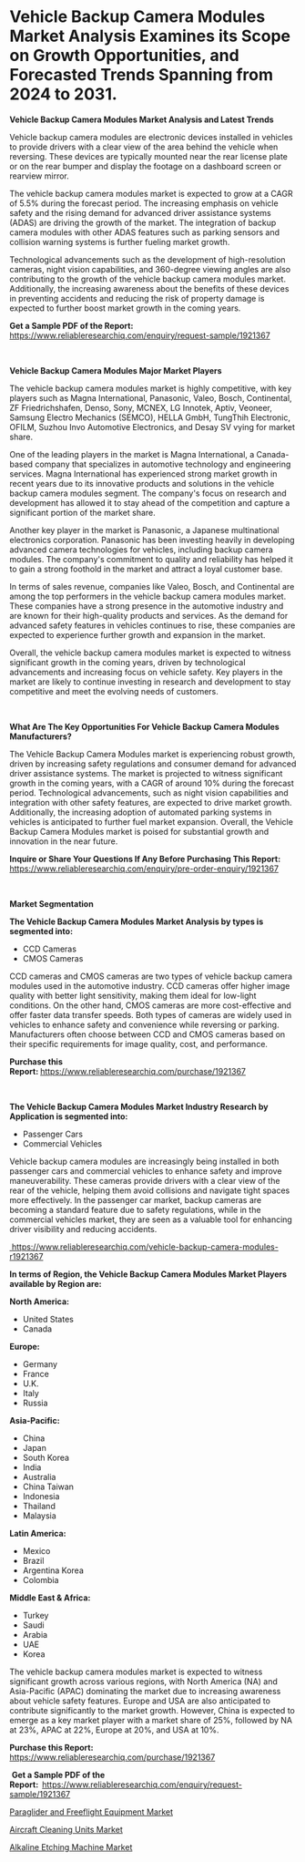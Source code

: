<p><h1>Vehicle Backup Camera Modules Market Analysis Examines its Scope on Growth Opportunities, and Forecasted Trends Spanning from 2024 to 2031.</h1></p><p><strong>Vehicle Backup Camera Modules Market Analysis and Latest Trends</strong></p>
<p><p>Vehicle backup camera modules are electronic devices installed in vehicles to provide drivers with a clear view of the area behind the vehicle when reversing. These devices are typically mounted near the rear license plate or on the rear bumper and display the footage on a dashboard screen or rearview mirror.</p><p>The vehicle backup camera modules market is expected to grow at a CAGR of 5.5% during the forecast period. The increasing emphasis on vehicle safety and the rising demand for advanced driver assistance systems (ADAS) are driving the growth of the market. The integration of backup camera modules with other ADAS features such as parking sensors and collision warning systems is further fueling market growth.</p><p>Technological advancements such as the development of high-resolution cameras, night vision capabilities, and 360-degree viewing angles are also contributing to the growth of the vehicle backup camera modules market. Additionally, the increasing awareness about the benefits of these devices in preventing accidents and reducing the risk of property damage is expected to further boost market growth in the coming years.</p></p>
<p><strong>Get a Sample PDF of the Report:&nbsp;</strong> <a href="https://www.reliableresearchiq.com/enquiry/request-sample/1921367">https://www.reliableresearchiq.com/enquiry/request-sample/1921367</a></p>
<p>&nbsp;</p>
<p><strong>Vehicle Backup Camera Modules Major Market Players</strong></p>
<p><p>The vehicle backup camera modules market is highly competitive, with key players such as Magna International, Panasonic, Valeo, Bosch, Continental, ZF Friedrichshafen, Denso, Sony, MCNEX, LG Innotek, Aptiv, Veoneer, Samsung Electro Mechanics (SEMCO), HELLA GmbH, TungThih Electronic, OFILM, Suzhou Invo Automotive Electronics, and Desay SV vying for market share.</p><p>One of the leading players in the market is Magna International, a Canada-based company that specializes in automotive technology and engineering services. Magna International has experienced strong market growth in recent years due to its innovative products and solutions in the vehicle backup camera modules segment. The company's focus on research and development has allowed it to stay ahead of the competition and capture a significant portion of the market share.</p><p>Another key player in the market is Panasonic, a Japanese multinational electronics corporation. Panasonic has been investing heavily in developing advanced camera technologies for vehicles, including backup camera modules. The company's commitment to quality and reliability has helped it to gain a strong foothold in the market and attract a loyal customer base.</p><p>In terms of sales revenue, companies like Valeo, Bosch, and Continental are among the top performers in the vehicle backup camera modules market. These companies have a strong presence in the automotive industry and are known for their high-quality products and services. As the demand for advanced safety features in vehicles continues to rise, these companies are expected to experience further growth and expansion in the market.</p><p>Overall, the vehicle backup camera modules market is expected to witness significant growth in the coming years, driven by technological advancements and increasing focus on vehicle safety. Key players in the market are likely to continue investing in research and development to stay competitive and meet the evolving needs of customers.</p></p>
<p>&nbsp;</p>
<p><strong>What Are The Key Opportunities For Vehicle Backup Camera Modules Manufacturers?</strong></p>
<p><p>The Vehicle Backup Camera Modules market is experiencing robust growth, driven by increasing safety regulations and consumer demand for advanced driver assistance systems. The market is projected to witness significant growth in the coming years, with a CAGR of around 10% during the forecast period. Technological advancements, such as night vision capabilities and integration with other safety features, are expected to drive market growth. Additionally, the increasing adoption of automated parking systems in vehicles is anticipated to further fuel market expansion. Overall, the Vehicle Backup Camera Modules market is poised for substantial growth and innovation in the near future.</p></p>
<p><strong>Inquire or Share Your Questions If Any Before Purchasing This Report:</strong> <a href="https://www.reliableresearchiq.com/enquiry/pre-order-enquiry/1921367">https://www.reliableresearchiq.com/enquiry/pre-order-enquiry/1921367</a></p>
<p>&nbsp;</p>
<p><strong>Market Segmentation</strong></p>
<p><strong>The Vehicle Backup Camera Modules Market Analysis by types is segmented into:</strong></p>
<p><ul><li>CCD Cameras</li><li>CMOS Cameras</li></ul></p>
<p><p>CCD cameras and CMOS cameras are two types of vehicle backup camera modules used in the automotive industry. CCD cameras offer higher image quality with better light sensitivity, making them ideal for low-light conditions. On the other hand, CMOS cameras are more cost-effective and offer faster data transfer speeds. Both types of cameras are widely used in vehicles to enhance safety and convenience while reversing or parking. Manufacturers often choose between CCD and CMOS cameras based on their specific requirements for image quality, cost, and performance.</p></p>
<p><strong>Purchase this Report:&nbsp;</strong><a href="https://www.reliableresearchiq.com/purchase/1921367">https://www.reliableresearchiq.com/purchase/1921367</a></p>
<p>&nbsp;</p>
<p><strong>The Vehicle Backup Camera Modules Market Industry Research by Application is segmented into:</strong></p>
<p><ul><li>Passenger Cars</li><li>Commercial Vehicles</li></ul></p>
<p><p>Vehicle backup camera modules are increasingly being installed in both passenger cars and commercial vehicles to enhance safety and improve maneuverability. These cameras provide drivers with a clear view of the rear of the vehicle, helping them avoid collisions and navigate tight spaces more effectively. In the passenger car market, backup cameras are becoming a standard feature due to safety regulations, while in the commercial vehicles market, they are seen as a valuable tool for enhancing driver visibility and reducing accidents.</p></p>
<p><a href="https://www.reliableresearchiq.com/vehicle-backup-camera-modules-r1921367">&nbsp;https://www.reliableresearchiq.com/vehicle-backup-camera-modules-r1921367</a></p>
<p><strong>In terms of Region, the Vehicle Backup Camera Modules Market Players available by Region are:</strong></p>
<p>
    <p> <strong> North America: </strong>
        <ul>
            <li>United States</li>
            <li>Canada</li>
        </ul>
        </p> 
    <p> <strong> Europe: </strong>
        <ul>
            <li>Germany</li>
            <li>France</li>
            <li>U.K.</li>
            <li>Italy</li>
            <li>Russia</li>
        </ul>
        </p> 
    <p> <strong> Asia-Pacific: </strong>
        <ul>
            <li>China</li>
            <li>Japan</li>
            <li>South Korea</li>
            <li>India</li>
            <li>Australia</li>
            <li>China Taiwan</li>
            <li>Indonesia</li>
            <li>Thailand</li>
            <li>Malaysia</li>
        </ul>
        </p> 
    <p> <strong> Latin America: </strong>
        <ul>
            <li>Mexico</li>
            <li>Brazil</li>
            <li>Argentina Korea</li>
            <li>Colombia</li>
        </ul>
        </p> 
    <p> <strong> Middle East & Africa: </strong>
        <ul>
            <li>Turkey</li>
            <li>Saudi</li>
            <li>Arabia</li>
            <li>UAE</li>
            <li>Korea</li>
        </ul>
    </p>
    </p>
<p><p>The vehicle backup camera modules market is expected to witness significant growth across various regions, with North America (NA) and Asia-Pacific (APAC) dominating the market due to increasing awareness about vehicle safety features. Europe and USA are also anticipated to contribute significantly to the market growth. However, China is expected to emerge as a key market player with a market share of 25%, followed by NA at 23%, APAC at 22%, Europe at 20%, and USA at 10%.</p></p>
<p><strong>Purchase this Report: </strong><a href="https://www.reliableresearchiq.com/purchase/1921367">https://www.reliableresearchiq.com/purchase/1921367</a></p>
<p>&nbsp;<strong>Get a Sample PDF of the Report:&nbsp;&nbsp;</strong><a href="https://www.reliableresearchiq.com/enquiry/request-sample/1921367">https://www.reliableresearchiq.com/enquiry/request-sample/1921367</a></p>
<p><strong></strong></p>
<p><p><a href="https://github.com/dylanObrien626/Market-Research-Report-List-1/blob/main/paraglider-and-freeflight-equipment-market.md">Paraglider and Freeflight Equipment Market</a></p><p><a href="https://github.com/MaryamSipes/Market-Research-Report-List-1/blob/main/aircraft-cleaning-units-market.md">Aircraft Cleaning Units Market</a></p><p><a href="https://github.com/qndifksd5/Market-Research-Report-List-1/blob/main/alkaline-etching-machine-market.md">Alkaline Etching Machine Market</a></p></p>
